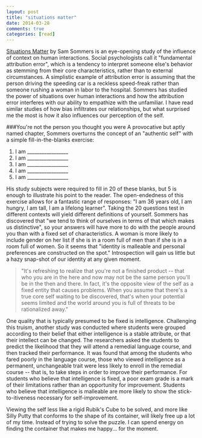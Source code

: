 ```yaml
---
layout: post
title: "situations matter"
date: 2014-03-28
comments: true
categories: [read]
---
```


[Situations Matter](http://www.amazon.com/Situations-Matter-Understanding-Context-Transforms-ebook/dp/B005ERIS5S/ref=sr_1_1?ie=UTF8&qid=1396016834&sr=8-1&keywords=situations+matter) by Sam Sommers is an eye-opening study of the influence of context on human interactions. Social psychologists call it "fundamental attribution error", which is a tendency to interpret someone else's behavior as stemming from their core characteristics, rather than to external circumstances. A simplistic example of attribution error is assuming that the person driving the speeding car is a reckless speed-freak rather than someone rushing a woman in labor to the hospital. Sommers has studied the power of situations over human interactions and how the attribution error interferes with our ability to empathize with the unfamiliar. I have read similar studies of how bias infiltrates our relationships, but what surprised me the most is how it also influences our perception of the self. <!--more-->

###You're not the person you thought you were
A provocative but aptly named chapter, Sommers overturns the concept of an "authentic self" with a simple fill-in-the-blanks exercise:

1. I am _________________
1. I am _________________
1. I am _________________
1. I am _________________
1. I am _________________

His study subjects were required to fill in 20 of these blanks, but 5 is enough to illustrate his point to the reader. The open-endedness of this exercise allows for a fantastic range of responses: "I am 36 years old, I am hungry, I am tall, I am a lifelong learner". Taking the 20 questions test in different contexts will yield different definitions of yourself. Sommers has discovered that "we tend to think of ourselves in terms of that which makes us distinctive", so your answers will have more to do with the people around you than with a fixed set of characteristics. A woman is more likely to include gender on her list if she is in a room full of men than if she is in a room full of women. So it seems that "identity is malleable and personal preferences are constructed on the spot." Introspection will gain us little but a hazy snap-shot of our identity at any given moment.

> "It's refreshing to realize that you're not a finished product -- that who you are in the here and now may not be the same person you'll be in the then and there. In fact, it's the opposite view of the self as a fixed entity that causes problems. When you assume that there's a true core self waiting to be discovered, that's when your potential seems limited and the world around you is full of threats to be rationalized away."

One quality that is typically presumed to be fixed is intelligence. Challenging this truism, another study was conducted where students were grouped according to their belief that either intelligence is a stable attribute, or that their intellect can be changed. The researchers asked the students to predict the likelihood that they will attend a remedial language course, and then tracked their performance. It was found that among the students who fared poorly in the language course, those who viewed intelligence as a permanent, unchangeable trait were less likely to enroll in the remedial course -- that is, to take steps in order to improve their performance. For students who believe that intelligence is fixed, a poor exam grade is a mark of their limitations rather than an opportunity for improvement. Students who believe that intelligence is malleable are more likely to show the stick-to-itiveness necessary for self-improvement.

Viewing the self less like a rigid Rubik's Cube to be solved, and more like Silly Putty that conforms to the shape of its container, will likely free up a lot of my time. Instead of trying to solve the puzzle. I can spend energy on finding the container that makes me happy... for the moment.